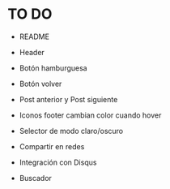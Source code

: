 # TO DO

- README
- Header
- Botón hamburguesa
- Botón volver

- Post anterior y Post siguiente
- Iconos footer cambian color cuando hover
- Selector de modo claro/oscuro
- Compartir en redes
- Integración con Disqus
- Buscador